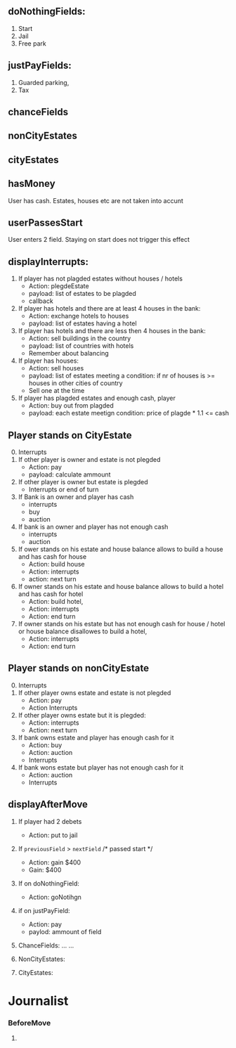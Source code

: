 ## doNothingFields:
1. Start
2. Jail
3. Free park

## justPayFields:
1. Guarded parking,
2. Tax

## chanceFields

## nonCityEstates

## cityEstates

## hasMoney
User has cash. Estates, houses etc are not taken into accunt

## userPassesStart
User enters 2 field. Staying on start does not trigger this effect

## displayInterrupts:
1. If player has not plagded estates without houses / hotels
    * Action: plegdeEstate
    * payload: list of estates to be plagded
    * callback
2. If player has hotels and there are at least 4 houses in the bank:
    * Action: exchange hotels to houses
    * payload: list of estates having a hotel
3. If player has hotels and there are less then 4 houses in the bank:
    * Action: sell buildings in the country
    * payload: list of countries with hotels
    * Remember about balancing
4. If player has houses:
    * Action: sell houses
    * payload: list of estates meeting a condition:
        if nr of houses is >= houses in other cities of country
    * Sell one at the time
5. If player has plagded estates and enough cash, player
    * Action: buy out from plagded
    * payload: each estate meetign condition: price of plagde * 1.1 <= cash

## Player stands on CityEstate
0. Interrupts
1. If other player is owner and estate is not plegded
    * Action: pay
    * payload: calculate ammount
2. If other player is owner but estate is plegded
    * Interrupts or end of turn
3. If Bank is an owner and player has cash
    * interrupts
    * buy
    * auction
4. If bank is an owner and player has not enough cash
    * interrupts
    * auction
5. If ower stands on his estate and house balance allows to build a house and has cash for house
    * Action: build house
    * Action: interrupts
    * action: next turn
5. If owner stands on his estate and house balance allows to build a hotel and has cash for hotel
    * Action: build hotel,
    * Action: interrupts
    * Action: end turn
6. If owner stands on his estate but has not enough cash for house / hotel or house balance disallowes to build a hotel,
    * Action: interrupts
    * Action: end turn

## Player stands on nonCityEstate
0. Interrupts
1. If other player owns estate and estate is not plegded
    * Action: pay
    * Action Interrupts
2. If other player owns estate but it is plegded:
    * Action: interrupts
    * Action: next turn
3. If bank owns estate and player has enough cash for it
    * Action: buy
    * Action: auction
    * Interrupts
4. If bank wons estate but player has not enough cash for it
    * Action: auction
    * Interrupts

## displayAfterMove
1. If player had 2 debets
    * Action: put to jail
2. If `previousField` > `nextField` /* passed start */
    * Action: gain $400
    * Gain: $400
3. If on doNothingField:
    * Action: goNotihgn
4. if on justPayField:
    * Action: pay
    * paylod: ammount of field
5. ChanceFields:
    ...
    ...
6. NonCityEstates:

7. CityEstates:
    


# Journalist
### BeforeMove
1. 